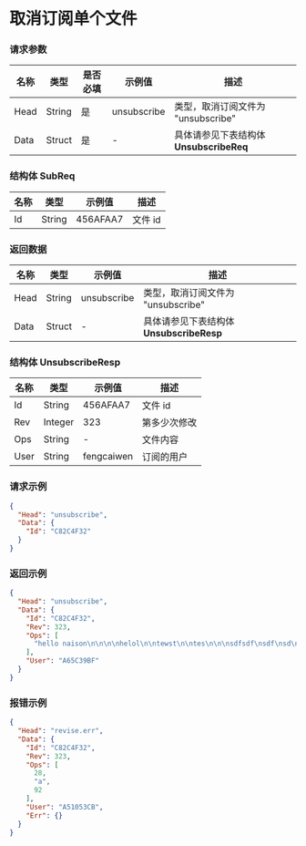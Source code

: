 # 取消订阅单个文件

### 请求参数

| 名称   | 类型     | 是否必填 | 示例值         | 描述                            |
|------|--------|------|-------------|-------------------------------|
| Head | String | 是    | unsubscribe | 类型，取消订阅文件为 "unsubscribe"      |
| Data | Struct | 是    | -           | 具体请参见下表结构体 **UnsubscribeReq** |

### 结构体 SubReq

| 名称       | 类型              | 示例值              | 描述                      |
|----------|-----------------|------------------|-------------------------|
| Id       | String          | 456AFAA7         | 文件 id                   |

### 返回数据

| 名称   | 类型     | 示例值         | 描述                             |
|------|--------|-------------|--------------------------------|
| Head | String | unsubscribe | 类型，取消订阅文件为 "unsubscribe"       |
| Data | Struct | -           | 具体请参见下表结构体 **UnsubscribeResp** |

### 结构体 UnsubscribeResp

| 名称   | 类型      | 示例值        | 描述     |
|------|---------|------------|--------|
| Id   | String  | 456AFAA7   | 文件 id  |
| Rev  | Integer | 323        | 第多少次修改 |
| Ops  | String  | -          | 文件内容   |
| User | String  | fengcaiwen | 订阅的用户  |

### 请求示例

```json
{
  "Head": "unsubscribe",
  "Data": {
    "Id": "C82C4F32"
  }
}
```

### 返回示例

```json
{
  "Head": "unsubscribe",
  "Data": {
    "Id": "C82C4F32",
    "Rev": 323,
    "Ops": [
      "hello naison\n\n\n\nhelol\n\ntewst\n\ntes\n\n\nsdfsdf\nsdf\nsd\nfs\ndf\nsdf\n\nsdf\nsd\nf\n\nasdfasdf\n\n\nasdf\n\nasf\n\ns\ndf\n\nasd\n\nasf\n\naf\n\n😊\n"
    ],
    "User": "A65C39BF"
  }
}
```

### 报错示例

```json
{
  "Head": "revise.err",
  "Data": {
    "Id": "C82C4F32",
    "Rev": 323,
    "Ops": [
      28,
      "a",
      92
    ],
    "User": "A51053CB",
    "Err": {}
  }
}
```